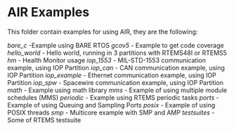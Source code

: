 # AIR Examples

This folder contain examples for using AIR, they are the following:


*bare_c* -Example using BARE RTOS
*gcov5* - Example to get code coverage
*hello_world* - Hello world, running in 3 partitions with RTEMS48I or RTEMS5
*hm* - Health Monitor usage
*iop_1553* - MIL-STD-1553 communication example, using IOP Partition
*iop_can* - CAN communication example, using IOP Partition
*iop_example* - Ethernet communication example, using IOP Partition
*iop_spw* - Spacewire communication example, using IOP Partition
*math* - Example using math library
*mms* - Example of using multiple module schedules (MMS)
*periodic* - Example using RTEMS periodic tasks
*ports* - Example of using Queuing and Sampling Ports
*posix* - Example of using POSIX threads
*smp* - Multicore example with SMP and AMP
*testsuites* - Some of RTEMS testsuite

